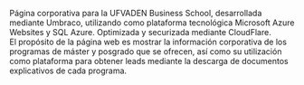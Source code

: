 Página corporativa para la UFVADEN Business School, desarrollada mediante <span class="text-warning">Umbraco</span>, utilizando como 
plataforma tecnológica <span class="text-warning">Microsoft Azure Websites</span> y <span class="text-warning">SQL Azure</span>. 
Optimizada y securizada mediante <span class="text-warning">CloudFlare</span>.  
El propósito de la página web es mostrar la información corporativa de los programas de máster y posgrado que se ofrecen, así como su 
utilización como plataforma para obtener leads mediante la descarga de documentos explicativos de cada programa.